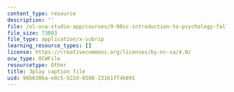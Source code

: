 ```yaml
---
content_type: resource
description: ''
file: /ol-ocw-studio-app/courses/9-00sc-introduction-to-psychology-fall-2011/96b630bae8c5522d858823161ff4b891_lBU64nfe8nM.vtt
file_size: 73003
file_type: application/x-subrip
learning_resource_types: []
license: https://creativecommons.org/licenses/by-nc-sa/4.0/
ocw_type: OCWFile
resourcetype: Other
title: 3play caption file
uid: 96b630ba-e8c5-522d-8588-23161ff4b891
---
```

